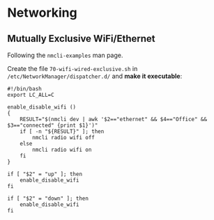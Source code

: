 # Networking

## Mutually Exclusive WiFi/Ethernet

Following the `nmcli-examples` man page.

Create the file `70-wifi-wired-exclusive.sh` in `/etc/NetworkManager/dispatcher.d/` and **make it executable**:

```text
#!/bin/bash
export LC_ALL=C

enable_disable_wifi ()
{
    RESULT="$(nmcli dev | awk '$2=="ethernet" && $4=="Office" && $3=="connected" {print $1}')"
    if [ -n "${RESULT}" ]; then
        nmcli radio wifi off
    else
        nmcli radio wifi on
    fi
}

if [ "$2" = "up" ]; then
    enable_disable_wifi
fi

if [ "$2" = "down" ]; then
    enable_disable_wifi
fi
```

